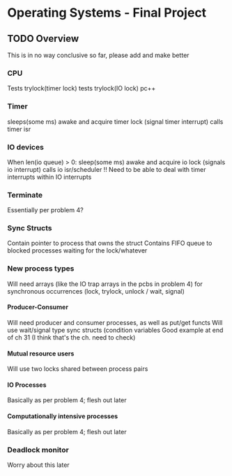 # Operating Systems - Final Project

## TODO Overview
This is in no way conclusive so far, please add and make better

### CPU
Tests trylock(timer lock)
tests trylock(IO lock)
pc++

### Timer
sleeps(some ms)
awake and acquire timer lock (signal timer interrupt)
calls timer isr

### IO devices
When len(io queue) > 0:
sleep(some ms)
awake and acquire io lock (signals io interrupt)
calls io isr/scheduler
!! Need to be able to deal with timer interrupts within IO interrupts

### Terminate
Essentially per problem 4?

### Sync Structs
Contain pointer to process that owns the struct
Contains FIFO queue to blocked processes waiting for the lock/whatever

### New process types
Will need arrays (like the IO trap arrays in the pcbs in problem 4) for synchronous occurrences (lock, trylock, unlock / wait, signal)

#### Producer-Consumer
Will need producer and consumer processes, as well as put/get functs
Will use wait/signal type sync structs (condition variables
Good example at end of ch 31 (I think that's the ch. need to check)

#### Mutual resource users
Will use two locks shared between process pairs

#### IO Processes
Basically as per problem 4; flesh out later

#### Computationally intensive processes
Basically as per problem 4; flesh out later

### Deadlock monitor
Worry about this later
